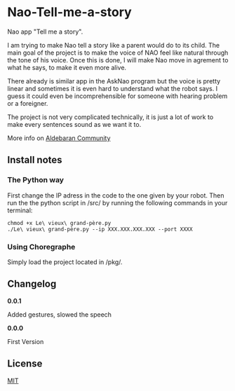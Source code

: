 # Nao-Tell-me-a-story
Nao app "Tell me a story".

I am trying to make Nao tell a story like a parent would do to its child. The main goal of the project is to make the voice of NAO feel like natural through the tone of his voice. Once this is done, I will make Nao move in agrement to what he says, to make it even more alive.

There already is similar app in the AskNao program but the voice is pretty linear and sometimes it is even hard to understand what the robot says. I guess it could even be incomprehensible for someone with hearing problem or a foreigner.

The project is not very complicated technically, it is just a lot of work to make every sentences sound as we want it to.

More info on [Aldebaran Community](https://community.aldebaran.com/en/content/tell-me-story "Aldebaran Community")

## Install notes
### The Python way
First change the IP adress in the code to the one given by your robot.
Then run the the python script in /src/ by running the following commands in your terminal:

    chmod +x Le\ vieux\ grand-père.py
    ./Le\ vieux\ grand-père.py --ip XXX.XXX.XXX.XXX --port XXXX

### Using Choregraphe
Simply load the project located in /pkg/.

## Changelog

**0.0.1**

Added gestures, slowed the speech

**0.0.0**

First Version

## License
[MIT](LICENSE.md  "MIT")
